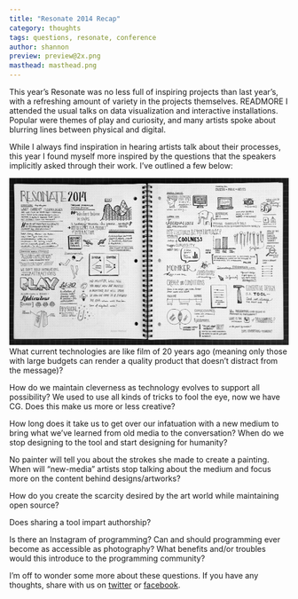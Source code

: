 ```yaml
---
title: "Resonate 2014 Recap"
category: thoughts
tags: questions, resonate, conference
author: shannon
preview: preview@2x.png
masthead: masthead.png
---
```


This year’s Resonate was no less full of inspiring projects than last year’s, with a refreshing amount of variety in the projects themselves. READMORE I attended the usual talks on data visualization and interactive installations. Popular were themes of play and curiosity, and many artists spoke about blurring lines between physical and digital.

While I always find inspiration in hearing artists talk about their processes, this year I found myself more inspired by the questions that the speakers implicitly asked through their work. I’ve outlined a few below:

![Resonate 2014 Sketchnotes](04-17-resonaterecap/sketchnotes.jpg)
What current technologies are like film of 20 years ago (meaning only those with large budgets can render a quality product that doesn’t distract from the message)?

How do we maintain cleverness as technology evolves to support all possibility? We used to use all kinds of tricks to fool the eye, now we have CG. Does this make us more or less creative?

How long does it take us to get over our infatuation with a new medium to bring what we’ve learned from old media to the conversation? When do we stop designing to the tool and start designing for humanity?

No painter will tell you about the strokes she made to create a painting. When will “new-media” artists stop talking about the medium and focus more on the content behind designs/artworks?

How do you create the scarcity desired by the art world while maintaining open source?

Does sharing a tool impart authorship?

Is there an Instagram of programming? Can and should programming ever become as accessible as photography? What benefits and/or troubles would this introduce to the programming community?

I’m off to wonder some more about these questions. If you have any thoughts, share with us on [twitter](http://www.twitter.com/veryartificial) or [facebook](http://facebook.com/veryartificial).
